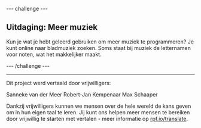 --- challenge ---

## Uitdaging: Meer muziek

Kun je wat je hebt geleerd gebruiken om meer muziek te programmeren? Je kunt online naar bladmuziek zoeken. Soms staat bij muziek de letternamen voor noten, wat het makkelijker maakt.

--- /challenge ---

***

Dit project werd vertaald door vrijwilligers:

Sanneke van der Meer
Robert-Jan Kempenaar
Max Schaaper

Dankzij vrijwilligers kunnen we mensen over de hele wereld de kans geven om in hun eigen taal te leren. Jij kunt ons helpen meer mensen te bereiken door vrijwillig te starten met vertalen - meer informatie op [rpf.io/translate](https://rpf.io/translate).